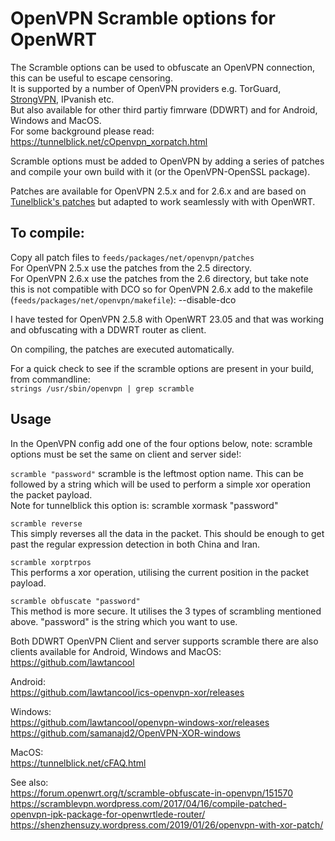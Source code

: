 # OpenVPN Scramble options for OpenWRT

The Scramble options can be used to obfuscate an OpenVPN connection, this can be useful to escape censoring.  
It is supported by a number of OpenVPN providers e.g. TorGuard, [StrongVPN](https://blog.strongvpn.com/strongvpn-scramble/), IPvanish etc.  
But also available for other third partiy fimrware (DDWRT) and for Android, Windows and MacOS.  
For some background please read: https://tunnelblick.net/cOpenvpn_xorpatch.html  

Scramble options must be added to OpenVPN by adding a series of patches and compile your own build with it (or the OpenVPN-OpenSSL package).  

Patches are available for OpenVPN 2.5.x and for 2.6.x and are based on [Tunelblick's patches](https://github.com/Tunnelblick/Tunnelblick/tree/master/third_party/sources/openvpn) but adapted to work seamlessly with with OpenWRT.  

## To compile:
Copy all patch files to `feeds/packages/net/openvpn/patches`  
For OpenVPN 2.5.x use the patches from the 2.5 directory.  
For OpenVPN 2.6.x use the patches from the 2.6 directory, but take note this is not compatible with DCO so for OpenVPN 2.6.x add to the makefile (`feeds/packages/net/openvpn/makefile`): --disable-dco  

I have tested for OpenVPN 2.5.8 with OpenWRT 23.05 and that was working and obfuscating with a DDWRT router as client.  

On compiling, the patches are executed automatically.  

For a quick check to see if the scramble options are present in your build, from commandline:  
`strings /usr/sbin/openvpn | grep scramble`  

## Usage
In the OpenVPN config add one of the four options below, note: scramble options must be set the same on client and server side!:  

`scramble "password"`
scramble is the leftmost option name. This can be followed by a string which will be used to perform a simple xor operation the packet payload.  
Note for tunnelblick this option is:
scramble xormask "password"

`scramble reverse`  
This simply reverses all the data in the packet. This should be enough to get past the regular expression detection in both China and Iran.  

`scramble xorptrpos`  
This performs a xor operation, utilising the current position in the packet payload.

`scramble obfuscate "password"`  
This method is more secure. It utilises the 3 types of scrambling mentioned above. "password" is the string which you want to use.

Both DDWRT OpenVPN Client and server supports scramble there are also clients available for Android, Windows and MacOS:
https://github.com/lawtancool

Android:  
https://github.com/lawtancool/ics-openvpn-xor/releases

Windows:  
https://github.com/lawtancool/openvpn-windows-xor/releases  
https://github.com/samanajd2/OpenVPN-XOR-windows  

MacOS:  
https://tunnelblick.net/cFAQ.html  

See also:  
https://forum.openwrt.org/t/scramble-obfuscate-in-openvpn/151570  
https://scramblevpn.wordpress.com/2017/04/16/compile-patched-openvpn-ipk-package-for-openwrtlede-router/   
https://shenzhensuzy.wordpress.com/2019/01/26/openvpn-with-xor-patch/  




